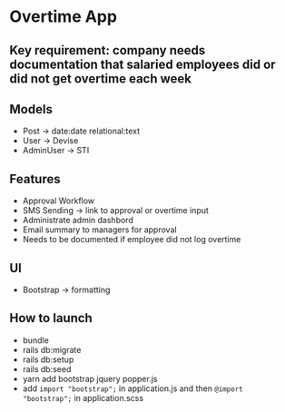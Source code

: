 # Overtime App

## Key requirement: company needs documentation that salaried employees did or did not get overtime each week

## Models
- Post -> date:date relational:text
- User -> Devise
- AdminUser -> STI

## Features
- Approval Workflow
- SMS Sending -> link to approval or overtime input
- Administrate admin dashbord
- Email summary to managers for approval
- Needs to be documented if employee did not log overtime

## UI
- Bootstrap -> formatting

## How to launch
- bundle
- rails db:migrate
- rails db:setup
- rails db:seed
- yarn add bootstrap jquery popper.js
- add `import "bootstrap";` in application.js and then `@import "bootstrap";` in application.scss